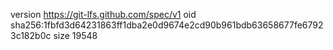 version https://git-lfs.github.com/spec/v1
oid sha256:1fbfd3d64231863ff1dba2e0d9674e2cd90b961bdb63658677fe67923c182b0c
size 19548

